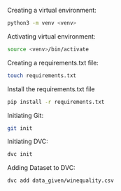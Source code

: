 Creating a virtual environment:
```bash
python3 -m venv <venv>
```

Activating virtual environment:
```bash
source <venv>/bin/activate
```

Creating a requirements.txt file:
```bash
touch requirements.txt
```

Install the requirements.txt file
```bash
pip install -r requirements.txt
```

Initiating Git:
```bash
git init
```
Initiating DVC:
```bash
dvc init
```
Adding Dataset to DVC:
```bash
dvc add data_given/winequality.csv
```